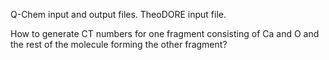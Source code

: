 Q-Chem input and output files. 
TheoDORE input file.

How to generate CT numbers for one fragment consisting of Ca and O and the rest of the molecule forming the other fragment?
